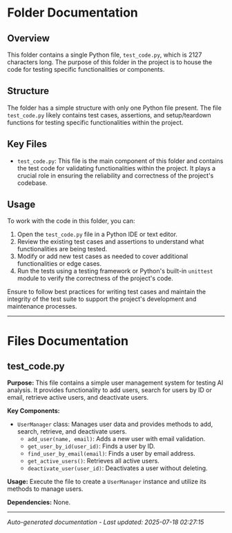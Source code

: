 # Folder Documentation

## Overview
This folder contains a single Python file, `test_code.py`, which is 2127 characters long. The purpose of this folder in the project is to house the code for testing specific functionalities or components.

## Structure
The folder has a simple structure with only one Python file present. The file `test_code.py` likely contains test cases, assertions, and setup/teardown functions for testing specific functionalities within the project.

## Key Files
- `test_code.py`: This file is the main component of this folder and contains the test code for validating functionalities within the project. It plays a crucial role in ensuring the reliability and correctness of the project's codebase.

## Usage
To work with the code in this folder, you can:
1. Open the `test_code.py` file in a Python IDE or text editor.
2. Review the existing test cases and assertions to understand what functionalities are being tested.
3. Modify or add new test cases as needed to cover additional functionalities or edge cases.
4. Run the tests using a testing framework or Python's built-in `unittest` module to verify the correctness of the project's code.

Ensure to follow best practices for writing test cases and maintain the integrity of the test suite to support the project's development and maintenance processes.

---

# Files Documentation

## test_code.py

**Purpose:** This file contains a simple user management system for testing AI analysis. It provides functionality to add users, search for users by ID or email, retrieve active users, and deactivate users.

**Key Components:**
- `UserManager` class: Manages user data and provides methods to add, search, retrieve, and deactivate users.
  - `add_user(name, email)`: Adds a new user with email validation.
  - `get_user_by_id(user_id)`: Finds a user by ID.
  - `find_user_by_email(email)`: Finds a user by email address.
  - `get_active_users()`: Retrieves all active users.
  - `deactivate_user(user_id)`: Deactivates a user without deleting.

**Usage:** Execute the file to create a `UserManager` instance and utilize its methods to manage users.

**Dependencies:** None.

---
*Auto-generated documentation - Last updated: 2025-07-18 02:27:15*
